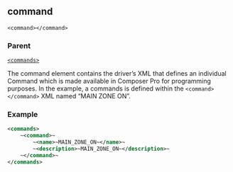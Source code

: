 ## command

`<command></command>`


### Parent

[`<commands>`][1]


The command element contains the driver’s XML that defines an individual Command which is made available in Composer Pro for programming purposes. In the example, a commands is defined within the `<command></command>` XML named “MAIN ZONE ON”.


### Example

```xml
<commands>
	~<command>~
   		~<name>~MAIN_ZONE_ON~</name>~
   		~<description>~MAIN_ZONE_ON~</description>~
 	~</command>~
</commands>
```





[1]:	https://verbose-telegram-5004f902.pages.github.io/#actions-xml-actions